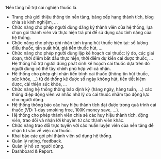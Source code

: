 'Nền tảng hỗ trợ cai nghiện thuốc lá.

- Trang chủ giới thiệu thông tin nền tảng, bảng xếp hạng thành tích, blog chia sẻ kinh nghiệm, …
- Chức năng cho phép người dùng đăng ký thành viên của hệ thống, lựa chọn gói thành viên và thực hiện trả phí để sử dụng các tính năng của hệ thống.
- Chức năng cho phép ghi nhận tình trạng hút thuốc hiện tại: số lượng điếu thuốc, tần suất hút, giá tiền thuốc hút, ...
- Chức năng cho phép người dùng lập kế hoạch cai thuốc: lý do, các giai đoạn, thời điểm bắt đầu thực hiện, thời điểm dự kiến cai được thuốc, ... Hệ thống hỗ trợ người dùng phát sinh kế hoạch cai thuốc dựa trên đó người dùng có thể tùy chỉnh phù hợp với cá nhân.
- Hệ thống cho phép ghi nhận tiến trình cai thuốc (thông tin hút thuốc, sức khỏe, ...) từ đó thống kê được số ngày không hút, tiền tiết kiệm được, cải thiện sức khỏe, ...
- Chức năng hệ thống thông báo định kỳ (hàng ngày, hàng tuần, ...) các thông điệp động viên và nhắc nhở lý do cai thuốc nhằm tạo động lực cho người dùng.
- Hệ thống thông báo các huy hiệu thành tích đạt được trong quá trình cai thuốc (VD: 1-day smoking free, 100K money save, ...).
- Hệ thống cho phép thành viên chia sẽ các huy hiệu thành tích, động viên, trao đổi và nhận lời khuyên từ các thành viên khác.
- Chức năng trao đổi trực tuyến với các huấn luyện viên của nền tảng để nhận tư vấn về việc cai thuốc.
- Khai báo các gói phí thành viên sử dụng hệ thống.
- Quản lý rating, feedback.
- Quản lý hồ sơ người dùng.
- Dashboard & Report.
